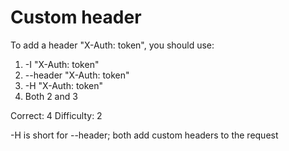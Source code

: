 # Custom header

To add a header "X-Auth: token", you should use:

1. -I "X-Auth: token"
2. --header "X-Auth: token"
3. -H "X-Auth: token"
4. Both 2 and 3

Correct: 4
Difficulty: 2

-H is short for --header; both add custom headers to the request
